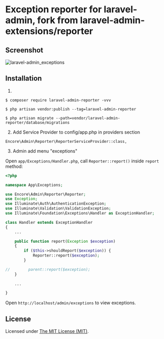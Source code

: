 Exception reporter for laravel-admin, fork from laravel-admin-extensions/reporter
======================

## Screenshot

![laravel-admin_exceptions](https://user-images.githubusercontent.com/1479100/30947042-0f667d9a-a43a-11e7-99c3-cf0fe236fedd.png)

## Installation 

1. 
```
$ composer require laravel-admin-reporter -vvv

$ php artisan vendor:publish --tag=laravel-admin-reporter

$ php artisan migrate --path=vendor/laravel-admin-reporter/database/migrations

```


2. Add Service Provider to config/app.php in providers section
```
Encore\Admin\Reporter\ReporterServiceProvider::class,
```

3. Admin add menu "exceptions"


Open `app/Exceptions/Handler.php`, call `Reporter::report()` inside `report` method:
```php
<?php

namespace App\Exceptions;

use Encore\Admin\Reporter\Reporter;
use Exception;
use Illuminate\Auth\AuthenticationException;
use Illuminate\Validation\ValidationException;
use Illuminate\Foundation\Exceptions\Handler as ExceptionHandler;

class Handler extends ExceptionHandler
{
    ...

    public function report(Exception $exception)
    {
        if ($this->shouldReport($exception)) {
            Reporter::report($exception);
        }

//        parent::report($exception);
    }
    
    ...

}
```

Open `http://localhost/admin/exceptions` to view exceptions.

License
------------
Licensed under [The MIT License (MIT)](LICENSE).
